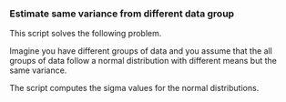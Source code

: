 ### Estimate same variance from different data group

This script solves the following problem. 

Imagine you have different groups of data and you assume that the all groups of data follow a normal distribution with different means but the same variance. 

The script computes the sigma values for the normal distributions.



